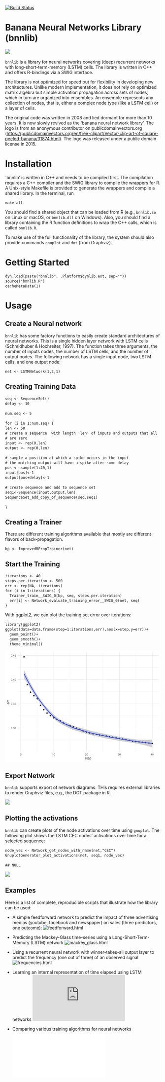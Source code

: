 [![Build
Status](https://travis-ci.com/brandmaier/bnnlib.svg?branch=master)](https://travis-ci.com/brandmaier/bnnlib)

Banana Neural Networks Library (bnnlib)
=======================================

<img src="img/Abstract-Banana.png" width="200" />

`bnnlib` is a library for neural networks covering (deep) recurrent
networks with long-short-term-memory (LSTM) cells. The library is
written in C++ and offers R-bindings via a SWIG interface.

The library is not optimized for speed but for flexibility in developing
new architectures. Unlike modern implementation, it does not rely on
optimized matrix algebra but simple activation propagation across sets
of nodes, which in turn are organized into ensembles. An ensemble
represents any collection of nodes, that is, either a complex node type
(like a LSTM cell) or a layer of cells.

The original code was written in 2008 and lied dormant for more than 10
years. It is now slowly revived as the ‘banana neural network library’.
The logo is from an anonymous contributor on publicdomainvectors.org
(<a href="https://publicdomainvectors.org/en/free-clipart/Vector-clip-art-of-square-peeled-banana/31874.html" class="uri">https://publicdomainvectors.org/en/free-clipart/Vector-clip-art-of-square-peeled-banana/31874.html</a>).
The logo was released under a public domain license in 2015.

Installation
============

\`bnnlib’ is written in C++ and needs to be compiled first. The
compilation requires a C++ compiler and the SWIG library to compile the
wrappers for R. A Unix-style Makefile is provided to generate the
wrappers and compile a shared library. In the terminal, run

    make all

You should find a shared object that can be loaded from R (e.g.,
`bnnlib.so` on Linux or macOS, or `bnnlib.dll` on Windows). Also, you
should find a library containing the R function definitions to wrap the
C++ calls, which is called `bnnlib.R`.

To make use of the full functionality of the library, the system should
also provide commands `gnuplot` and `dot` (from Graphviz).

Getting Started
===============

    dyn.load(paste("bnnlib", .Platform$dynlib.ext, sep=""))
    source("bnnlib.R")
    cacheMetaData(1)

Usage
=====

Create a Neural network
-----------------------

`bnnlib` has some factory functions to easily create standard
architectures of neural networks. This is a single hidden layer network
with LSTM cells (Schmidhuber & Hochreiter, 1997). The function takes
three arguments, the number of inputs nodes, the number of LSTM cells,
and the number of output nodes. The following network has a single input
node, two LSTM cells, and one output node:

    net <- LSTMNetwork(1,2,1)

Creating Training Data
----------------------

    seq <- SequenceSet()
    delay <- 10

    num.seq <- 5

    for (i in 1:num.seq) {
    len <- 50
    # create a sequence  with length 'len' of inputs and outputs that all
    # are zero
    input <- rep(0,len)
    output <- rep(0,len)

    # sample a position at which a spike occurs in the input
    # the matching output will have a spike after some delay
    pos <- sample(1:40,1)
    input[pos]<-1
    output[pos+delay]<-1

    # create sequence and add to sequence set
    seq1<-Sequence(input,output,len)
    SequenceSet_add_copy_of_sequence(seq,seq1)

    }

Creating a Trainer
------------------

There are different training algorithms available that mostly are
different flavors of back-propagation.

    bp <- ImprovedRPropTrainer(net)

Start the Training
------------------

    iterations <- 40
    steps.per.iteration <- 500
    err <- rep(NA, iterations)
    for (i in 1:iterations) {
      Trainer_train__SWIG_0(bp, seq, steps.per.iteration)
      err[i] <- Network_evaluate_training_error__SWIG_0(net, seq)
    }

With ggplot2, we can plot the training set error over iterations:

    library(ggplot2)
    ggplot(data=data.frame(step=1:iterations,err),aes(x=step,y=err))+
      geom_point()+
      geom_smooth()+
      theme_minimal()

![](README_files/figure-markdown_strict/unnamed-chunk-6-1.png)

Export Network
--------------

`bnnlib` supports export of network diagrams. THis requires external
libraries to render Graphviz files, e.g., the DOT package in R.

![](img/testfile.svg)

Plotting the activations
------------------------

`bnnlib` can create plots of the node activations over time using
`gnuplot`. The following plot shows the LSTM CEC nodes’ activations over
time for a selected sequence:

    node_vec <- Network_get_nodes_with_name(net,"CEC")
    GnuplotGenerator_plot_activations(net, seq1, node_vec)

    ## NULL

![](img/gnuplot-example1.png)

Examples
--------

Here is a list of complete, reproducible scripts that illustrate how the
library can be used:

-   A simple feedforward network to predict the impact of three
    advertising medias (youtube, facebook and newspaper) on sales (three
    predictors, one outcome):
    ![feedforward.html](https://htmlpreview.github.io/?https://github.com/brandmaier/bnnlib/blob/master/examples/feedforward.html)

-   Predicting the Mackey-Glass time-series using a
    Long-Short-Term-Memory (LSTM) network
    ![mackey\_glass.html](https://htmlpreview.github.io/?https://github.com/brandmaier/bnnlib/blob/master/examples/mackey_glass.html)

-   Using a recurrent neural network with winner-takes-all output layer
    to predict the frequency (one out of three) of an observed signal
    ![frequencies.html](https://htmlpreview.github.io/?https://github.com/brandmaier/bnnlib/blob/master/examples/frequencies.html)

-   Learning an internal representation of time elapsed using LSTM
    networks
    ![msd.html](https://github.com/brandmaier/bnnlib/blob/master/examples/msd.html)

-   Comparing various training algorithms for neural networks
    ![trainer.html](examples/trainer.html)
